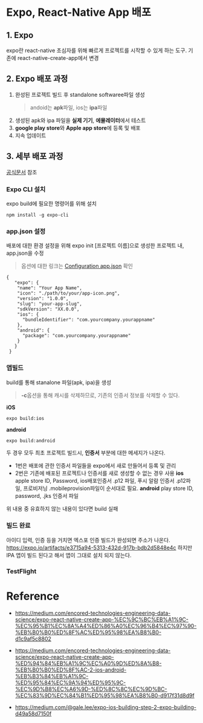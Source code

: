 # Expo, React-Native App 배포

## 1. Expo 
expo란 react-native 초심자를 위해 빠르게 프로젝트를 시작할 수 있게 하는 도구. 기존에 react-native-create-app에서 변경

## 2. Expo 배포 과정

1. 완성된 프로젝트 빌드 후 standalone softwaree파일 생성
    > andoid는 **apk**파일, ios는 **ipa**파일
2. 생성된 apk와 ipa 파일을 **실제 기기**, **에뮬레이터**에서 테스트
3. **google play store**와 **Apple app store**에 등록 및 배포
4. 지속 업데이트
  
## 3. 세부 배포 과정
[공식문서](https://docs.expo.io/versions/latest/distribution/building-standalone-apps/?redirected) 참조

### Expo CLI 설치
expo build에 필요한 명령어를 위해 설치
```
npm install -g expo-cli
```

### app.json 설정
배포에 대한 환경 설정을 위해 expo init [프로젝트 이름]으로 생성한 프로젝트 내, app.json을 수정

> 옵션에 대한 링크는 [Configuration app.json](https://docs.expo.io/versions/latest/workflow/configuration/) 확인

```
{
   "expo": {
    "name": "Your App Name",
    "icon": "./path/to/your/app-icon.png",
    "version": "1.0.0",
    "slug": "your-app-slug",
    "sdkVersion": "XX.0.0",
    "ios": {
      "bundleIdentifier": "com.yourcompany.yourappname"
    },
    "android": {
      "package": "com.yourcompany.yourappname"
    }
   }
 }
```

### 앱빌드
build를 통해 stanalone 파일(apk, ipa)을 생성
> **-c**옵션을 통해 캐시를 삭제하므로, 기존의 인증서 정보를 삭제할 수 있다.

**iOS**
```
expo build:ios
```
**android**
```
expo build:android
```
두 경우 모두 최초 프로젝트 빌드시, **인증서** 부분에 대한 메세지가 나온다.  
   - 1번은 배포에 관한 인증서 파일들을 expo에서 새로 만들어서 등록 및 관리 
   - 2번은 기존에 배포된 프로젝트나 인증서를 새로 생성할 수 없는 경우 사용
**ios**
    apple store ID, Password, ios배포인증서 .p12 파일, 푸시 알람 인증서 .p12파일, 프로비저닝 .mobileprovision파일이 순서대로 필요.
**android**
    play store ID, password, .jks 인증서 파일
  

위 내용 중 유효하지 않는 내용이 있다면 build 실패
### 빌드 완료
아이디 입력, 인증 등을 거치면 엑스포 인증
빌드가 완성되면 주소가 나온다. 
https://expo.io/artifacts/e3715a94-5313-432d-917b-bdb2d5848e4c
하지만 IPA 앱이 빌드 된다고 해서 앱이 그대로 설치 되지 않는다. 
### TestFlight
# Reference
- https://medium.com/encored-technologies-engineering-data-science/expo-react-native-create-app-%EC%9C%BC%EB%A1%9C-%EC%95%B1%EC%8A%A4%ED%86%A0%EC%96%B4%EC%97%90-%EB%B0%B0%ED%8F%AC%ED%95%98%EA%B8%B0-d1c9af5c8802

- https://medium.com/encored-technologies-engineering-data-science/expo-react-native-create-app-%ED%94%84%EB%A1%9C%EC%A0%9D%ED%8A%B8-%EB%B0%B0%ED%8F%AC-2-ios-android-%EB%B3%84%EB%A1%9C-%ED%95%84%EC%9A%94%ED%95%9C-%EC%9D%B8%EC%A6%9D-%ED%8C%8C%EC%9D%BC-%EC%83%9D%EC%84%B1%ED%95%98%EA%B8%B0-d917f31d8d9f

- https://medium.com/@gale.lee/expo-ios-building-step-2-expo-building-d49a58d7150f